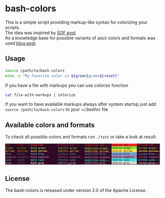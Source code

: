 # bash-colors

This is a simple script providing markup-like syntax for colorizing your scripts.<br>
The idea was inspired by [SOF post](http://stackoverflow.com/a/5947802)<br>
As a knowledge base for possible variants of ascii colors and formats was used [blog post](http://misc.flogisoft.com/bash/tip_colors_and_formatting).

## Usage

```bash
source /path/to/bash-colors
echo -e "My favorite color is ${green}green${reset}"
```

If you have a file with markups you can use *colorize* function

```bash
cat file-with-markups | colorize
```

If you want to have available markups always after system startup just add `source /path/to/bash-colors` to your *~/.bashrc* file

## Available colors and formats

To check all possible colors and formats run `./test` or take a look at result:

![screenshot](https://github.com/arkadius/bash-colors/blob/screenshot/screenshot.png)

## License

The bash-colors is released under version 2.0 of the Apache License.
